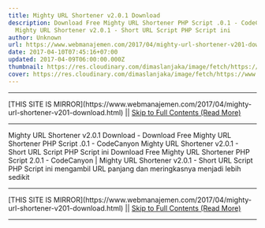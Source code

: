 ```yaml
---
title: Mighty URL Shortener v2.0.1 Download
description: Download Free Mighty URL Shortener PHP Script .0.1 - CodeCanyon
  Mighty URL Shortener v2.0.1 - Short URL Script PHP Script ini
author: Unknown
url: https://www.webmanajemen.com/2017/04/mighty-url-shortener-v201-download.html
date: 2017-04-10T07:45:16+07:00
updated: 2017-04-09T06:00:00.000Z
thumbnail: https://res.cloudinary.com/dimaslanjaka/image/fetch/https://www.jojothemes.com/wp-content/uploads/2016/07/Mighty-URL-Shortener-v1.0.1-%E2%80%93-Short-URL-Script.jpg
cover: https://res.cloudinary.com/dimaslanjaka/image/fetch/https://www.jojothemes.com/wp-content/uploads/2016/07/Mighty-URL-Shortener-v1.0.1-%E2%80%93-Short-URL-Script.jpg
---
```


<hr/> [THIS SITE IS MIRROR](https://www.webmanajemen.com/2017/04/mighty-url-shortener-v201-download.html) || <a href="https://www.webmanajemen.com/2017/04/mighty-url-shortener-v201-download.html" rel="follow" class="button" id="read-more">Skip to Full Contents (Read More)</a> <hr/> Mighty URL Shortener v2.0.1 Download - Download Free Mighty URL Shortener PHP Script .0.1 - CodeCanyon Mighty URL Shortener v2.0.1 - Short URL Script PHP Script ini Download Free Mighty URL Shortener PHP Script 2.0.1 - CodeCanyon |    Mighty URL Shortener v2.0.1 - Short URL Script   
PHP Script ini mengambil URL panjang dan meringkasnya menjadi     lebih sedikit  <hr/> [THIS SITE IS MIRROR](https://www.webmanajemen.com/2017/04/mighty-url-shortener-v201-download.html) || <a href="https://www.webmanajemen.com/2017/04/mighty-url-shortener-v201-download.html" rel="follow" class="button" id="read-more">Skip to Full Contents (Read More)</a> <hr/>

<script>window.onload = function () {
  const isAdmin = getCookie('cookie_admin');
  console.log(isAdmin);
  if (location.host.includes('dimaslanjaka12') && !isAdmin) {
    location.replace('https://www.webmanajemen.com/2017/04/mighty-url-shortener-v201-download.html');
  }
};

function getCookie(cname) {
  var name = cname + '=';
  var decodedCookie = decodeURIComponent(document.cookie);
  var ca = decodedCookie.split(';');
  for (var i = 0; i < ca.length; i++) {
    if (window.CP) {
      if (window.CP.shouldStopExecution(0)) break;
      var c = ca[i];
      while (c.charAt(0) == ' ') {
        if (window.CP.shouldStopExecution(1)) break;
        c = c.substring(1);
      }
      window.CP.exitedLoop(1);
    }
    if (c.indexOf(name) == 0) {
      return c.substring(name.length, c.length);
    }
  }
  window.CP.exitedLoop(0);
  return null;
}
</script>